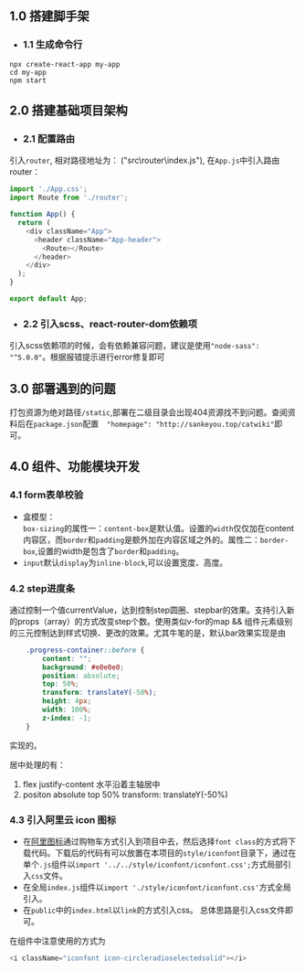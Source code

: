 ## 1.0 搭建脚手架
* ### 1.1 生成命令行
```
npx create-react-app my-app
cd my-app
npm start
``` 
## 2.0 搭建基础项目架构
- ### 2.1 配置路由<br>

引入`router`, 相对路径地址为： ("src\router\index.js"), 在`App.js`中引入路由router：
```javascript
import './App.css';
import Route from './router';

function App() {
  return (
    <div className="App">
      <header className="App-header">
        <Route></Route>
      </header>
    </div>
  );
}

export default App;
```
- ### 2.2 引入scss、react-router-dom依赖项<br >

引入scss依赖项的时候，会有依赖兼容问题，建议是使用`"node-sass": "^5.0.0"`。根据报错提示进行error修复即可

## 3.0 部署遇到的问题
打包资源为绝对路径`/static`,部署在二级目录会出现404资源找不到问题。查阅资料后在`package.json`配置`  "homepage": "http://sankeyou.top/catwiki"`即可。

## 4.0 组件、功能模块开发
### 4.1 form表单校验
- 盒模型：<br >
`box-sizing`的属性一：`content-box`是默认值。设置的`width`仅仅加在content内容区，而`border`和`padding`是额外加在内容区域之外的。属性二：`border-box`,设置的width是包含了`border`和`padding`。
- `input`默认`display`为`inline-block`,可以设置宽度、高度。
### 4.2 step进度条
通过控制一个值currentValue，达到控制step圆圈、stepbar的效果。支持引入新的props（array）的方式改变step个数。使用类似v-for的map && 组件元素级别的三元控制达到样式切换、更改的效果。尤其牛笔的是，默认bar效果实现是由
```css
    .progress-container::before {
        content: "";
        background: #e0e0e0;
        position: absolute;
        top: 50%;
        transform: translateY(-50%);
        height: 4px;
        width: 100%;
        z-index: -1;
    }
```
实现的。

居中处理的有：
  1. flex justify-content 水平沿着主轴居中
  2. positon absolute top 50% transform: translateY(-50%)

### 4.3 引入阿里云 icon 图标
* 在[阿里图标](https://www.iconfont.cn/)通过购物车方式引入到项目中去，然后选择`font class`的方式将下载代码。下载后的代码有可以放置在本项目的`style/iconfont`目录下，通过在单个`.js`组件以`import '../../style/iconfont/iconfont.css';`方式局部引入`css`文件。
* 在全局`index.js`组件以`import './style/iconfont/iconfont.css'`方式全局引入。
* 在`public`中的`index.html`以`link`的方式引入css。
总体思路是引入css文件即可。

在组件中注意使用的方式为
```javascript
<i className="iconfont icon-circleradioselectedsolid"></i>
```

